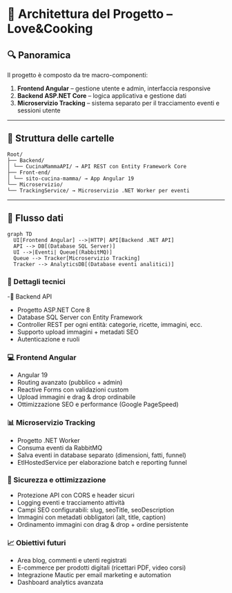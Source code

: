 # 🧱 Architettura del Progetto – Love&Cooking

## 🔍 Panoramica

Il progetto è composto da tre macro-componenti:

1. **Frontend Angular** – gestione utente e admin, interfaccia responsive
2. **Backend ASP.NET Core** – logica applicativa e gestione dati
3. **Microservizio Tracking** – sistema separato per il tracciamento eventi e sessioni utente

---

## 📁 Struttura delle cartelle

```
Root/
├── Backend/
│ └── CucinaMammaAPI/ → API REST con Entity Framework Core
├── Front-end/
│ └── sito-cucina-mamma/ → App Angular 19
└── Microservizio/
└── TrackingService/ → Microservizio .NET Worker per eventi
```

---

## 🔄 Flusso dati

```mermaid
graph TD
  UI[Frontend Angular] -->|HTTP| API[Backend .NET API]
  API --> DB[(Database SQL Server)]
  UI -->|Eventi| Queue[(RabbitMQ)]
  Queue --> Tracker[Microservizio Tracking]
  Tracker --> AnalyticsDB[(Database eventi analitici)]
```

### 🧱 Dettagli tecnici

-🔧 Backend API

- Progetto ASP.NET Core 8
- Database SQL Server con Entity Framework
- Controller REST per ogni entità: categorie, ricette, immagini, ecc.
- Supporto upload immagini + metadati SEO
- Autenticazione e ruoli

### 💻 Frontend Angular

- Angular 19
- Routing avanzato (pubblico + admin)
- Reactive Forms con validazioni custom
- Upload immagini e drag & drop ordinabile
- Ottimizzazione SEO e performance (Google PageSpeed)

### 📊 Microservizio Tracking

- Progetto .NET Worker
- Consuma eventi da RabbitMQ
- Salva eventi in database separato (dimensioni, fatti, funnel)
- EtlHostedService per elaborazione batch e reporting funnel

### 🔐 Sicurezza e ottimizzazione

- Protezione API con CORS e header sicuri
- Logging eventi e tracciamento attività
- Campi SEO configurabili: slug, seoTitle, seoDescription
- Immagini con metadati obbligatori (alt, title, caption)
- Ordinamento immagini con drag & drop + ordine persistente

### 📈 Obiettivi futuri

- Area blog, commenti e utenti registrati
- E-commerce per prodotti digitali (ricettari PDF, video corsi)
- Integrazione Mautic per email marketing e automation
- Dashboard analytics avanzata
